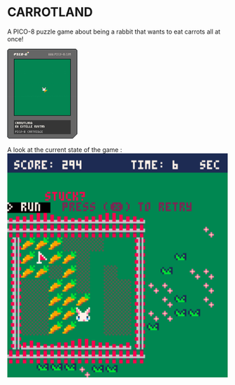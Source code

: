# CARROTLAND
A PICO-8 puzzle game about being a rabbit that wants to eat carrots all at once!

![alt text][logo]

[logo]: https://github.com/estellerostan/CARROTLAND/blob/master/carrotland.p8.png "Carrotland cartridge"

A look at the current state of the game :  
<img src="https://github.com/estellerostan/CARROTLAND/blob/master/CARROTLAND_3.gif" width="512" height="512" />
